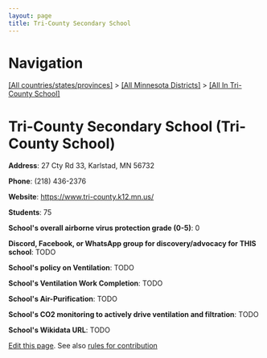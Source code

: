 ```yaml
---
layout: page
title: Tri-County Secondary School
---
```

# Navigation

[[All countries/states/provinces]](../../..) > [[All Minnesota Districts]](../..) > [[All In Tri-County School]](..)

# Tri-County Secondary School (Tri-County School)

**Address**: 27 Cty Rd 33, Karlstad, MN 56732

**Phone**: (218) 436-2376

**Website**: <https://www.tri-county.k12.mn.us/>

**Students**: 75

**School's overall airborne virus protection grade (0-5)**: 0

**Discord, Facebook, or WhatsApp group for discovery/advocacy for THIS school**: TODO

**School's policy on Ventilation**: TODO

**School's Ventilation Work Completion**: TODO

**School's Air-Purification**: TODO

**School's CO2 monitoring to actively drive ventilation and filtration**: TODO

**School's Wikidata URL**: TODO


[Edit this page](https://github.com/ventilate-schools/MN/edit/main/./Tri-County_School/Tri-County_Secondary_School.md). See also [rules for contribution](../../../contribution-rules/)